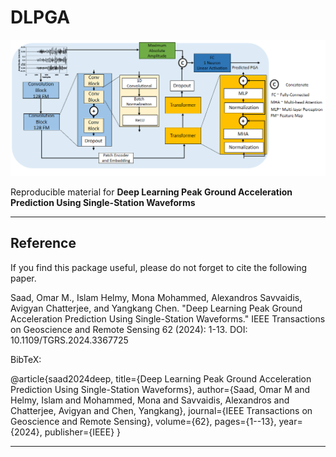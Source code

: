 # DLPGA

![LOGO](https://github.com/omarmohamed15/DLPGA/blob/main/Fig1.png)

Reproducible material for **Deep Learning Peak Ground Acceleration Prediction Using Single-Station Waveforms**

-----------
## Reference
If you find this package useful, please do not forget to cite the following paper.

Saad, Omar M., Islam Helmy, Mona Mohammed, Alexandros Savvaidis, Avigyan Chatterjee, and Yangkang Chen. "Deep Learning Peak Ground Acceleration Prediction Using Single-Station Waveforms." IEEE Transactions on Geoscience and Remote Sensing 62 (2024): 1-13. DOI: 10.1109/TGRS.2024.3367725
    
BibTeX:

@article{saad2024deep,
  title={Deep Learning Peak Ground Acceleration Prediction Using Single-Station Waveforms},
  author={Saad, Omar M and Helmy, Islam and Mohammed, Mona and Savvaidis, Alexandros and Chatterjee, Avigyan and Chen, Yangkang},
  journal={IEEE Transactions on Geoscience and Remote Sensing},
  volume={62},
  pages={1--13},
  year={2024},
  publisher={IEEE}
}

-----------
